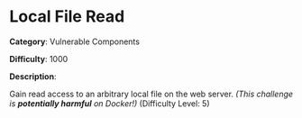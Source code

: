 # Local File Read

**Category**: Vulnerable Components

**Difficulty**: 1000

**Description**:

Gain read access to an arbitrary local file on the web server. <em>(This challenge is <strong>potentially harmful</strong> on Docker!)</em> (Difficulty Level: 5)

